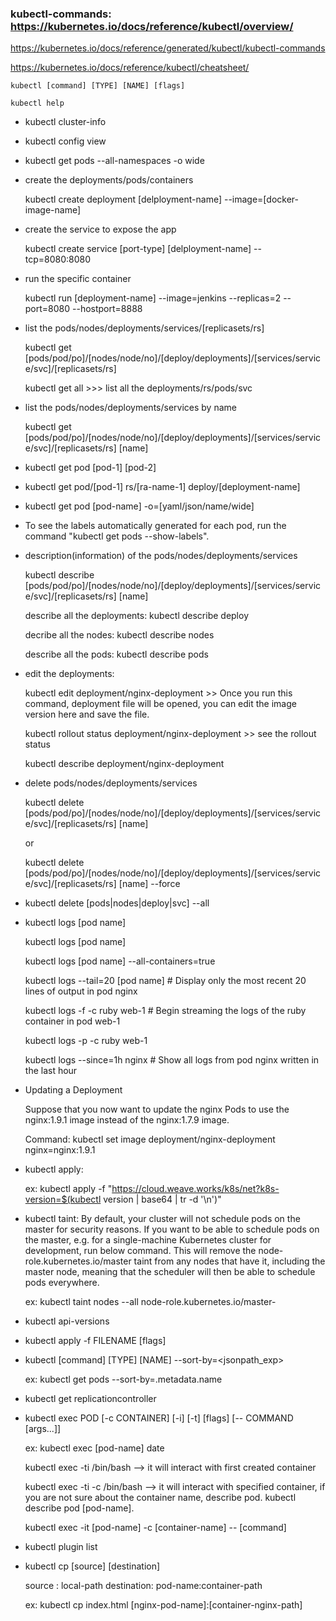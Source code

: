 ### kubectl-commands: https://kubernetes.io/docs/reference/kubectl/overview/


https://kubernetes.io/docs/reference/generated/kubectl/kubectl-commands

https://kubernetes.io/docs/reference/kubectl/cheatsheet/

    kubectl [command] [TYPE] [NAME] [flags]
    
    kubectl help

* kubectl cluster-info

* kubectl config view

* kubectl get pods --all-namespaces -o wide

* create the deployments/pods/containers

  kubectl create deployment [delployment-name] --image=[docker-image-name]
  
* create the service to expose the app

  kubectl create service [port-type]  [delployment-name] --tcp=8080:8080
  
* run the specific container

  kubectl run [deployment-name] --image=jenkins --replicas=2 --port=8080 --hostport=8888

* list the pods/nodes/deployments/services/[replicasets/rs]

  kubectl get [pods/pod/po]/[nodes/node/no]/[deploy/deployments]/[services/service/svc]/[replicasets/rs]
  
  kubectl get all >>> list all the deployments/rs/pods/svc

* list the pods/nodes/deployments/services by name

  kubectl get [pods/pod/po]/[nodes/node/no]/[deploy/deployments]/[services/service/svc]/[replicasets/rs] [name]

* kubectl get pod [pod-1] [pod-2]

* kubectl get pod/[pod-1] rs/[ra-name-1] deploy/[deployment-name]

* kubectl get pod [pod-name] -o=[yaml/json/name/wide]

* To see the labels automatically generated for each pod, run the command "kubectl get pods --show-labels".

* description(information) of the pods/nodes/deployments/services

  kubectl describe [pods/pod/po]/[nodes/node/no]/[deploy/deployments]/[services/service/svc]/[replicasets/rs] [name]
  
  describe all the deployments: kubectl describe deploy
  
  decribe all the nodes: kubectl describe nodes
  
  describe all the pods: kubectl describe pods
  
* edit the deployments:

    kubectl edit deployment/nginx-deployment >> Once you run this command, deployment file will be opened, you can edit the image version here and save the file.
    
    kubectl rollout status deployment/nginx-deployment >> see the rollout status
    
    kubectl describe deployment/nginx-deployment

* delete pods/nodes/deployments/services

  kubectl delete [pods/pod/po]/[nodes/node/no]/[deploy/deployments]/[services/service/svc]/[replicasets/rs] [name] 
  
  or
  
  kubectl delete [pods/pod/po]/[nodes/node/no]/[deploy/deployments]/[services/service/svc]/[replicasets/rs] [name] --force
  
* kubectl delete [pods|nodes|deploy|svc] --all

* kubectl logs [pod name]

    kubectl logs [pod name]
    
    kubectl logs [pod name] --all-containers=true
    
    kubectl logs --tail=20 [pod name] # Display only the most recent 20 lines of output in pod nginx
    
    kubectl logs -f -c ruby web-1 # Begin streaming the logs of the ruby container in pod web-1
    
    kubectl logs -p -c ruby web-1 
    
    kubectl logs --since=1h nginx # Show all logs from pod nginx written in the last hour
    
* Updating a Deployment

    Suppose that you now want to update the nginx Pods to use the nginx:1.9.1 image instead of the nginx:1.7.9 image.

    Command: kubectl set image deployment/nginx-deployment nginx=nginx:1.9.1


* kubectl apply:

  ex: kubectl apply -f "https://cloud.weave.works/k8s/net?k8s-version=$(kubectl version | base64 | tr -d '\n')"
  
* kubectl taint: By default, your cluster will not schedule pods on the master for security reasons. If you want to be able to schedule pods on the master, e.g. for a single-machine Kubernetes cluster for development, run below command. This will remove the node-role.kubernetes.io/master taint from any nodes that have it, including the master node, meaning that the scheduler will then be able to schedule pods everywhere.

  ex: kubectl taint nodes --all node-role.kubernetes.io/master-
  
* kubectl api-versions

* kubectl apply -f FILENAME [flags]

* kubectl [command] [TYPE] [NAME] --sort-by=<jsonpath_exp>

    ex: kubectl get pods --sort-by=.metadata.name
    
* kubectl get replicationcontroller <rc-name>

* kubectl exec POD [-c CONTAINER] [-i] [-t] [flags] [-- COMMAND [args...]]

    ex: kubectl exec [pod-name] date
    
    kubectl exec -ti <pod-name> /bin/bash --> it will interact with first created container
    
    kubectl exec -ti <pod-name> -c <container-name> /bin/bash --> it will interact with specified container, if you are not sure about the container name, describe pod.  kubectl describe pod [pod-name].
    
    kubectl exec -it [pod-name] -c [container-name] -- [command]
    
* kubectl plugin list

* kubectl cp [source] [destination]

     source : local-path
     destination: pod-name:container-path
     
     ex: kubectl cp index.html [nginx-pod-name]:[container-nginx-path]



  
  
